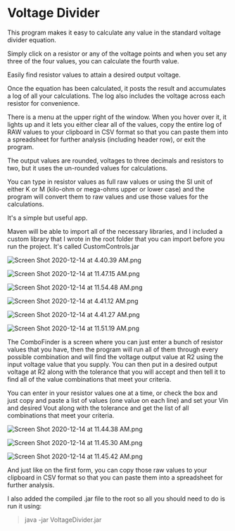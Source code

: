 # Voltage Divider

This program makes it easy to calculate any value in the standard voltage divider equation.

Simply click on a resistor or any of the voltage points and when you set any three of the four values, you can calculate the fourth value.

Easily find resistor values to attain a desired output voltage.

Once the equation has been calculated, it posts the result and accumulates a log of all your calculations. The log also includes the voltage across each resistor for convenience.

There is a menu at the upper right of the window. When you hover over it, it lights up and it lets you either clear all of the values, copy the entire log of RAW values to your clipboard in CSV format so that you can paste them into a spreadsheet for further analysis (including header row), or exit the program.

The output values are rounded, voltages to three decimals and resistors to two, but it uses the un-rounded values for calculations.

You can type in resistor values as full raw values or using the SI unit of either K or M (kilo-ohm or mega-ohms upper or lower case) and the program will convert them to raw values and use those values for the calculations.

It's a simple but useful app.

Maven will be able to import all of the necessary libraries, and I included a custom library that I wrote in the root folder that you can import before you run the project. It's called CustomControls.jar

![Screen Shot 2020-12-14 at 4.40.39 AM.png](src/main/resources/images/Screen%20Shot%202020-12-14%20at%204.40.39%20AM.png)

![Screen Shot 2020-12-14 at 11.47.15 AM.png](src/main/resources/images/Screen%20Shot%202020-12-14%20at%2011.47.15%20AM.png)

![Screen Shot 2020-12-14 at 11.54.48 AM.png](src/main/resources/images/Screen%20Shot%202020-12-14%20at%2011.54.48%20AM.png)

![Screen Shot 2020-12-14 at 4.41.12 AM.png](src/main/resources/images/Screen%20Shot%202020-12-14%20at%204.41.12%20AM.png)

![Screen Shot 2020-12-14 at 4.41.27 AM.png](src/main/resources/images/Screen%20Shot%202020-12-14%20at%204.41.27%20AM.png)

![Screen Shot 2020-12-14 at 11.51.19 AM.png](src/main/resources/images/Screen%20Shot%202020-12-14%20at%2011.51.19%20AM.png)

The ComboFinder is a screen where you can just enter a bunch of resistor values that you have, then the program will run all of them through every possible combination and will find the voltage output value at R2 using the input voltage value that you supply. You can then put in a desired output voltage at R2 along with the tolerance that you will accept and then tell it to find all of the value combinations that meet your criteria.

You can enter in your resistor values one at a time, or check the box and just copy and paste a list of values (one value on each line) and set your Vin and desired Vout along with the tolerance and get the list of all combinations that meet your criteria.

![Screen Shot 2020-12-14 at 11.44.38 AM.png](src/main/resources/images/Screen%20Shot%202020-12-14%20at%2011.44.38%20AM.png)

![Screen Shot 2020-12-14 at 11.45.30 AM.png](src/main/resources/images/Screen%20Shot%202020-12-14%20at%2011.45.30%20AM.png)

![Screen Shot 2020-12-14 at 11.45.42 AM.png](src/main/resources/images/Screen%20Shot%202020-12-14%20at%2011.45.42%20AM.png)

And just like on the first form, you can copy those raw values to your clipboard in CSV format so that you can paste them into a spreadsheet for further analysis.

I also added the compiled .jar file to the root so all you should need to do is run it using:

>java -jar VoltageDivider.jar